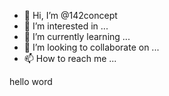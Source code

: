 - 👋 Hi, I’m @142concept
- 👀 I’m interested in ...
- 🌱 I’m currently learning ...
- 💞️ I’m looking to collaborate on ...
- 📫 How to reach me ...

<!---
142concept/142concept is a ✨ special ✨ repository because its `README.md` (this file) appears on your GitHub profile.
You can click the Preview link to take a look at your changes.
--->hello word 
